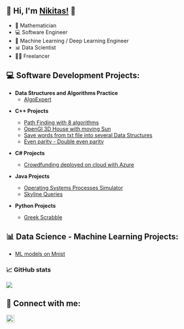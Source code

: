 <!--
<img src="https://visitor-badge-reloaded.herokuapp.com/badge?page_id=NikitasMaragkos.NikitasMaragkos&color=00df00">     
-->
## 👋 Hi, I'm <a href="www.linkedin.com/in/nikitas-maragkos-215279173">Nikitas!</a> 👋

- 📐 Mathematician
- 💻 Software Engineer
- 🧠 Machine Learning / Deep Learning Engineer
- 📊 Data Scientist
- 👨‍💻 Freelancer


<h2>💻 Software Development Projects:</h2>

- <b>Data Structures and Algorithms Practice</b>
  - [AlgoExpert](https://github.com/NikitasMaragkos/AlgoExpert)
<!--
- <b>C Projects</b>

  - [AlgoExpert & LeetCode](https://github.com/NikitasMaragkos/Algorithm_Problems)
-->
- <b>C++ Projects</b>
  - [Path Finding with 8 algorithms](https://github.com/NikitasMaragkos/Path-Finding-With-Multiple-Algorithms)
  - [OpenGl 3D House with moving Sun](https://github.com/NikitasMaragkos/OpenGL-3D-House)
  - [Save words from txt file into several Data Structures](https://github.com/NikitasMaragkos/Data-Structures-for-Words)
  - [Even parity - Double even parity](https://github.com/NikitasMaragkos/Even-Parity)
- <b>C# Projects</b>
  - [Crowdfunding deployed on cloud with Azure](https://github.com/NikitasMaragkos/Crowdfunding)
- <b>Java Projects</b>
  - [Operating Systems Processes Simulator](https://github.com/NikitasMaragkos/Operating-Systems-Processes-Simulator)
  - [Skyline Queries](https://github.com/NikitasMaragkos/Skyline-Queries)

- <b>Python Projects</b>
  - [Greek Scrabble](https://github.com/NikitasMaragkos/Greek-Scrabble)


<!--
<h2>🧠 Machine Learning / Deep Learning Projects:</h2>


- <b>Data Structures and Algorithms Practice</b>
  - [AlgoExpert & LeetCode](https://github.com/NikitasMaragkos/Algorithm_Problems)
-->
<h2>📊 Data Science - Machine Learning Projects:</h2>

- [ML models on Mnist](https://github.com/NikitasMaragkos/Mnist)

<!--
<h2>📺 Popular YouTube Videos</h2>
-->
### 📈 GitHub stats

<p><img src="https://github-readme-streak-stats.herokuapp.com/?user=NikitasMaragkos&theme=dracula"/></p>

<h2> 🤳 Connect with me:</h2>

[<img align="left" alt="NikitasMaragkos | LinkedIn" width="22px" src="https://cdn2.iconfinder.com/data/icons/social-icon-3/512/social_style_3_in-306.png" />](https://linkedin.com/in/nikitas-maragkos-215279173)

<!--
https://cdn.jsdelivr.net/npm/simple-icons@v3/icons/linkedin.svg

-->

<!--
Here are some ideas to get you started:

- 🔭 I’m currently working on ...
- 🌱 I’m currently learning ...
- 👯 I’m looking to collaborate on ...
- 🤔 I’m looking for help with ...
- 💬 Ask me about ...
- 📫 How to reach me: ...
- 😄 Pronouns: ...
- ⚡ Fun fact: ...
-->

